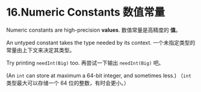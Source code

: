 

16.Numeric Constants 数值常量
======

Numeric constants are high-precision **values**.
数值常量是高精度的 **值**。

An untyped constant takes the type needed by its context.
一个未指定类型的常量由上下文来决定其类型。

Try printing `needInt(Big)` too.
再尝试一下输出 `needInt(Big)` 吧。

(An `int` can store at maximum a 64-bit integer, and sometimes less.)
（`int` 类型最大可以存储一个 64 位的整数，有时会更小。）

